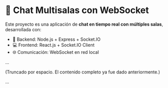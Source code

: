 # 💬 Chat Multisalas con WebSocket

Este proyecto es una aplicación de **chat en tiempo real con múltiples salas**, desarrollada con:

- 🔧 Backend: Node.js + Express + Socket.IO
- 💻 Frontend: React.js + Socket.IO Client
- 🌐 Comunicación: WebSocket en red local

...

(Truncado por espacio. El contenido completo ya fue dado anteriormente.)

...

